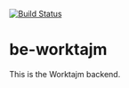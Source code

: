[![Build Status](https://travis-ci.org/hirro/be-worktajm.png?branch=master)](https://travis-ci.org/hirro/be-worktajm)

be-worktajm
===========

This is the Worktajm backend.

